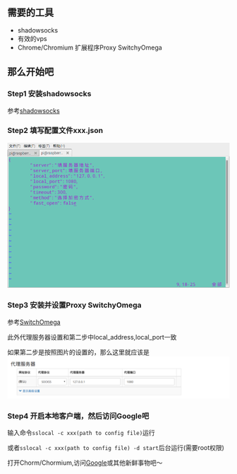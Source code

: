 ## 需要的工具
- shadowsocks
- 有效的vps
- Chrome/Chromium 扩展程序Proxy SwitchyOmega
## 那么开始吧
### Step1 安装shadowsocks
参考[shadowsocks](https://github.com/shadowsocks/shadowsocks/tree/master)
### Step2 填写配置文件xxx.json
![配置文件](/images/config.png)
### Step3 安装并设置Proxy SwitchyOmega
参考[SwitchOmega](https://github.com/FelisCatus/SwitchyOmega/wiki/GFWList)

此外代理服务器设置和第二步中local_address,local_port一致

如果第二步是按照图片的设置的，那么这里就应该是
![代理服务器设置](/images/ProxyServerSettings.png)
### Step4 开启本地客户端，然后访问Google吧
输入命令`sslocal -c xxx(path to config file)`运行

或者`sslocal -c xxx(path to config file) -d start`后台运行(需要root权限)

打开Chorm/Chormium,访问[Google](https://www.google.com/)或其他新鲜事物吧～
